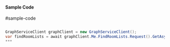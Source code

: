 #### Sample Code
#sample-code 

```C#

GraphServiceClient graphClient = new GraphServiceClient();
var findRoomLists = await graphClient.Me.FindRoomLists.Request().GetAsync();
*** 

```